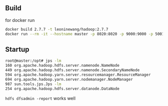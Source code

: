 ## Build

for docker run

```bash
docker build 2.7.7 -t leoninewang/hadoop:2.7.7
docker run --rm -it --hostname master -p 8020:8020 -p 9000:9000 -p 50010:50010 -p 50070:50070 -p 50075:50075 leoninewang/hadoop:2.7.7
```

## Startup

```bash
root@master:/opt# jps -lm
160 org.apache.hadoop.hdfs.server.namenode.NameNode
449 org.apache.hadoop.hdfs.server.namenode.SecondaryNameNode
594 org.apache.hadoop.yarn.server.resourcemanager.ResourceManager
694 org.apache.hadoop.yarn.server.nodemanager.NodeManager
987 sun.tools.jps.Jps -lm
254 org.apache.hadoop.hdfs.server.datanode.DataNode
```

`hdfs dfsadmin -report` works well